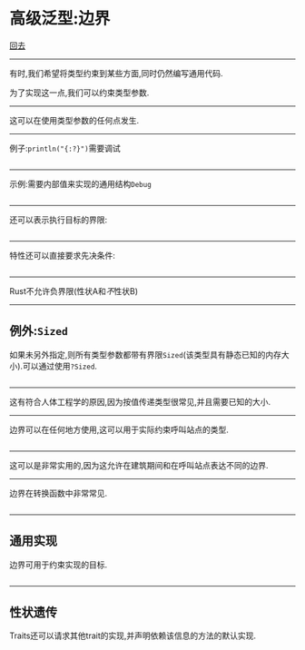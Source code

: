 # 高级泛型:边界

[回去](toc/default.html)

---

有时,我们希望将类型约束到某些方面,同时仍然编写通用代码.

为了实现这一点,我们可以约束类型参数.

---

这可以在使用类型参数的任何点发生.

---

例子:`println("{:?}")`需要调试

<pre><code data-source="chapters/shared/code/advanced-generics-bounds/1.rs" data-trim="hljs rust"></code></pre>

---

示例:需要内部值来实现的通用结构`Debug`

<pre><code data-source="chapters/shared/code/advanced-generics-bounds/2.rs" data-trim="hljs rust"></code></pre>

---

还可以表示执行目标的界限:

<pre><code data-source="chapters/shared/code/advanced-generics-bounds/3.rs" data-trim="hljs rust"></code></pre>

---

特性还可以直接要求先决条件:

<pre><code data-source="chapters/shared/code/advanced-generics-bounds/4.rs" data-trim="hljs rust"></code></pre>

---

Rust不允许负界限(性状A和*不*性状B)

---

## 例外:`Sized`

如果未另外指定,则所有类型参数都带有界限`Sized`(该类型具有静态已知的内存大小).可以通过使用`?Sized`.

<pre><code data-source="chapters/shared/code/advanced-generics-bounds/5.rs" data-trim="hljs rust"></code></pre>

---

这有符合人体工程学的原因,因为按值传递类型很常见,并且需要已知的大小.

---

边界可以在任何地方使用,这可以用于实际约束呼叫站点的类型.

<pre><code data-source="chapters/shared/code/advanced-generics-bounds/6.rs" data-trim="hljs rust" class="lang-rust"></code></pre>

---

这可以是非常实用的,因为这允许在建筑期间和在呼叫站点表达不同的边界.

---

边界在转换函数中非常常见.

<pre><code data-source="chapters/shared/code/advanced-generics-bounds/7.rs" data-trim="hljs rust"></code></pre>

---

## 通用实现

边界可用于约束实现的目标.

<pre><code data-source="chapters/shared/code/advanced-generics-bounds/8.rs" data-trim="hljs rust" class="lang-rust"></code></pre>

---

## 性状遗传

Traits还可以请求其他trait的实现,并声明依赖该信息的方法的默认实现.

<pre><code data-source="chapters/shared/code/advanced-generics-bounds/9.rs" data-trim="hljs rust" class="lang-rust"></code></pre>
